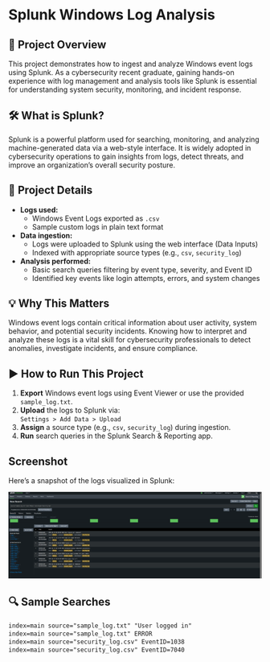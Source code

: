 # Splunk Windows Log Analysis

## 📌 Project Overview
This project demonstrates how to ingest and analyze Windows event logs using Splunk. As a cybersecurity recent graduate, gaining hands-on experience with log management and analysis tools like Splunk is essential for understanding system security, monitoring, and incident response.

## 🛠 What is Splunk?
Splunk is a powerful platform used for searching, monitoring, and analyzing machine-generated data via a web-style interface. It is widely adopted in cybersecurity operations to gain insights from logs, detect threats, and improve an organization’s overall security posture.

## 📂 Project Details
- **Logs used:**  
  - Windows Event Logs exported as `.csv`  
  - Sample custom logs in plain text format
- **Data ingestion:**  
  - Logs were uploaded to Splunk using the web interface (Data Inputs)
  - Indexed with appropriate source types (e.g., `csv`, `security_log`)
- **Analysis performed:**  
  - Basic search queries filtering by event type, severity, and Event ID
  - Identified key events like login attempts, errors, and system changes

## 💡 Why This Matters
Windows event logs contain critical information about user activity, system behavior, and potential security incidents. Knowing how to interpret and analyze these logs is a vital skill for cybersecurity professionals to detect anomalies, investigate incidents, and ensure compliance.

## ▶️ How to Run This Project
1. **Export** Windows event logs using Event Viewer or use the provided `sample_log.txt`.
2. **Upload** the logs to Splunk via:  
   `Settings > Add Data > Upload`  
3. **Assign** a source type (e.g., `csv`, `security_log`) during ingestion.
4. **Run** search queries in the Splunk Search & Reporting app.

## Screenshot

Here’s a snapshot of the logs visualized in Splunk:

![Splunk Screenshot](splunk-results.png)

## 🔍 Sample Searches
```spl
index=main source="sample_log.txt" "User logged in"
index=main source="sample_log.txt" ERROR
index=main source="security_log.csv" EventID=1038
index=main source="security_log.csv" EventID=7040
